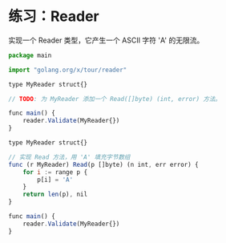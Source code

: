# 练习：Reader
实现一个 Reader 类型，它产生一个 ASCII 字符 'A' 的无限流。

```js
package main

import "golang.org/x/tour/reader"

type MyReader struct{}

// TODO: 为 MyReader 添加一个 Read([]byte) (int, error) 方法。

func main() {
	reader.Validate(MyReader{})
}
```


```js
type MyReader struct{}

// 实现 Read 方法，用 'A' 填充字节数组
func (r MyReader) Read(p []byte) (n int, err error) {
    for i := range p {
        p[i] = 'A'
    }
    return len(p), nil
}

func main() {
    reader.Validate(MyReader{})
}
```
